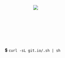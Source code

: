 <h1 align="center"><a href="https://dev.azure.com/reitermarkus/dotfiles/_build?definitionId=1&_a=summary"><img src="https://img.shields.io/azure-devops/build/reitermarkus/dotfiles/1.svg"/></a></h1>
<h1 align="center"><br/>&nbsp;&nbsp;&nbsp;&nbsp;&nbsp;&nbsp;</h1>
<p align="center">💲&nbsp;<code>curl -sL git.io/.sh | sh</code>&nbsp;&nbsp;&nbsp;&nbsp;&nbsp;</p>
